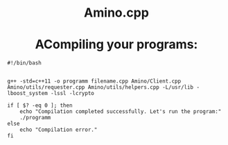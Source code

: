 <body>

<h1 align="center">Amino.cpp</h1>
<h1 align="center">ACompiling your programs:</h1>


```
#!/bin/bash


g++ -std=c++11 -o programm filename.cpp Amino/Client.cpp Amino/utils/requester.cpp Amino/utils/helpers.cpp -L/usr/lib -lboost_system -lssl -lcrypto

if [ $? -eq 0 ]; then
    echo "Compilation completed successfully. Let's run the program:"
    ./programm
else
    echo "Compilation error."
fi
```

</body>
